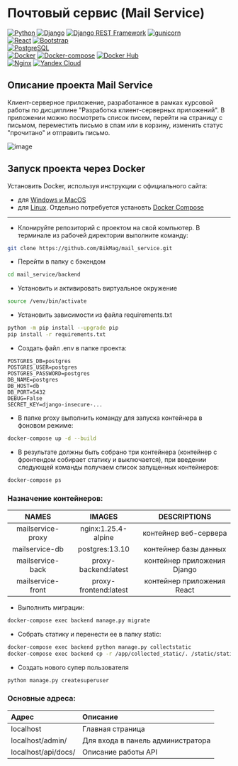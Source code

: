 # Почтовый сервис (Mail Service)


[![Python](https://img.shields.io/badge/-Python-464646?style=flat&logo=Python&logoColor=ffdd00&color=0055ee)](https://www.python.org/)
[![Django](https://img.shields.io/badge/-Django-464646?style=flat&logo=Django&logoColor=ffffff&color=006060)](https://www.djangoproject.com/)
[![Django REST Framework](https://img.shields.io/badge/-Django%20REST%20Framework-464646?style=flat&logoColor=56C0C0&color=006060)](https://www.django-rest-framework.org/)
[![gunicorn](https://img.shields.io/badge/-gunicorn-464646?style=flat&logo=gunicorn&logoColor=ffffff&color=535754)](https://gunicorn.org/)
<br>
[![React](https://img.shields.io/badge/-React-464646?style=flat&logo=React&logoColor=B1EDFF&color=333333)](https://www.python.org/)
[![Bootstrap](https://img.shields.io/badge/-Bootstrap-464646?style=flat&logo=Bootstrap&logoColor=9403FF&color=ffffff)](https://getbootstrap.com)
<br>
[![PostgreSQL](https://img.shields.io/badge/-PostgreSQL-464646?style=flat&logo=PostgreSQL&logoColor=56e0e0&color=2550b2)](https://www.postgresql.org/)
<br>
[![Docker](https://img.shields.io/badge/-Docker-464646?style=flat&logo=Docker&logoColor=B1EDFF&color=0075E2)](https://www.docker.com/)
[![Docker-compose](https://img.shields.io/badge/-Docker%20compose-464646?style=flat&logo=Docker&logoColor=FF82FF&color=555555)](https://www.docker.com/)
[![Docker Hub](https://img.shields.io/badge/-Docker%20Hub-464646?style=flat&logo=Docker&logoColor=ffffff&color=0030a5)](https://www.docker.com/products/docker-hub)
<br>
[![Nginx](https://img.shields.io/badge/-Nginx-464646?style=flat&logo=NGINX&logoColor=00ff00&color=005000)](https://nginx.org/ru/)
[![Yandex Cloud](https://img.shields.io/badge/-Yandex%20Cloud-464646?style=flat&logo=Yandex%20Cloud&logoColor=ffffff&color=4e79eb)](https://cloud.yandex.ru/)



## Описание проекта Mail Service
Клиент-серверное приложение, разработанное в рамках курсовой работы по дисциплине "Разработка клиент-серверных приложений".
В приложении можно посмотреть список писем, перейти на страницу с письмом, 
переместить письмо в спам или в корзину, изменить статус "прочитано" и отправить письмо.

![image](https://github.com/user-attachments/assets/72e13d0a-2d4c-4cb3-9c91-b23473f37375)


## Запуск проекта через Docker

Установить Docker, используя инструкции с официального сайта:
- для [Windows и MacOS](https://www.docker.com/products/docker-desktop)
- для [Linux](https://docs.docker.com/engine/install/ubuntu/). Отдельно потребуется установть [Docker Compose](https://docs.docker.com/compose/install/)

---

- Клонируйте репозиторий с проектом на свой компьютер. В терминале из рабочей директории выполните команду:
```bash
git clone https://github.com/BikMag/mail_service.git
```

- Перейти в папку с бэкендом
```bash
cd mail_service/backend
```

- Установить и активировать виртуальное окружение

```bash
source /venv/bin/activate
```

- Установить зависимости из файла requirements.txt

```bash
python -m pip install --upgrade pip
pip install -r requirements.txt
```
- Создать файл .env в папке проекта:
```.env
POSTGRES_DB=postgres
POSTGRES_USER=postgres
POSTGRES_PASSWORD=postgres
DB_NAME=postgres
DB_HOST=db
DB_PORT=5432
DEBUG=False
SECRET_KEY=django-insecure-...
```

- В папке proxy выполнить команду для запуска контейнера в фоновом режиме:
```bash
docker-compose up -d --build
```

- В результате должны быть собрано три контейнера (контейнер с фронтендом собирает статику и выключается), при введении следующей команды получаем список запущенных контейнеров:  
```bash
docker-compose ps
```
### Назначение контейнеров:  

|         NAMES        |          IMAGES                  |        DESCRIPTIONS         |
|:--------------------:|:--------------------------------:|:---------------------------:|
| mailservice-proxy    | nginx:1.25.4-alpine              |   контейнер веб-сервера     |
| mailservice-db       | postgres:13.10                   |   контейнер базы данных     |
| mailservice-back     | proxy-backend:latest             | контейнер приложения Django |
| mailservice-front    | proxy-frontend:latest            | контейнер приложения React  |

- Выполнить миграции:
```bash
docker-compose exec backend manage.py migrate
```

- Собрать статику и перенести ее в папку static:
```bash
docker-compose exec backend python manage.py collectstatic
docker-compose exec backend cp -r /app/collected_static/. /static/static/
```

- Создать нового супер пользователя 
```bash
python manage.py createsuperuser
```


### Основные адреса: 

| Адрес                | Описание                          |
|:---------------------|:----------------------------------|
| localhost            | Главная страница                  |
| localhost/admin/     | Для входа в панель администратора |
| localhost/api/docs/  | Описание работы API               |
